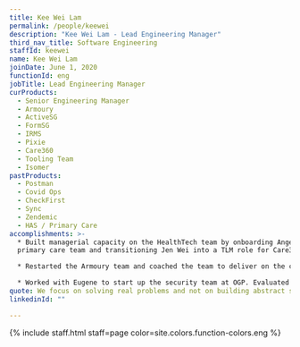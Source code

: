 ```yaml
---
title: Kee Wei Lam
permalink: /people/keewei
description: "Kee Wei Lam - Lead Engineering Manager"
third_nav_title: Software Engineering
staffId: keewei
name: Kee Wei Lam
joinDate: June 1, 2020
functionId: eng
jobTitle: Lead Engineering Manager
curProducts:
  - Senior Engineering Manager
  - Armoury
  - ActiveSG
  - FormSG
  - IRMS
  - Pixie
  - Care360
  - Tooling Team
  - Isomer
pastProducts:
  - Postman
  - Covid Ops
  - CheckFirst
  - Sync
  - Zendemic
  - HAS / Primary Care
accomplishments: >-
  * Built managerial capacity on the HealthTech team by onboarding Angel to
  primary care team and transitioning Jen Wei into a TLM role for Care360.

  * Restarted the Armoury team and coached the team to deliver on the committed milestones.

  * Worked with Eugene to start up the security team at OGP. Evaluated and pushed MDM with Yuanruo.
quote: We focus on solving real problems and not on building abstract solutions
linkedinId: ""

---
```


{% include staff.html staff=page color=site.colors.function-colors.eng %}
